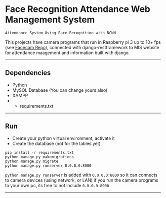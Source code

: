 # **Face Recognition Attendance Web Management System**

```
Attendance System Using Face Recognition with NCNN
```

This projects have camera programs that run in Raspberry pi 3 up to 10+ fps (see [Facecam Repo](https://github.com/rijalalfariz/face-cam-cpp)), connected with django-restframework to MIS website for attendance maagement and information built with django.

---

## Dependencies

- Python
- MySQL Database (You can change yours also)
- XAMPP
- + requirements.txt

---

## Run

- Create your python virtual environment, activate it
- Create the database (not for the tables yet)

```shell
pip install -r requirements.txt
python manage.py makemigrations
python manage.py migrate
python manage.py runserver 0.0.0.0:8000
```

`python manage.py runserver` is added with `0.0.0.0:8000` so it can connects to camera devices (using network, or LAN)
if you run the camera programs to your own pc, its free to not include `0.0.0.0:8000`

---

